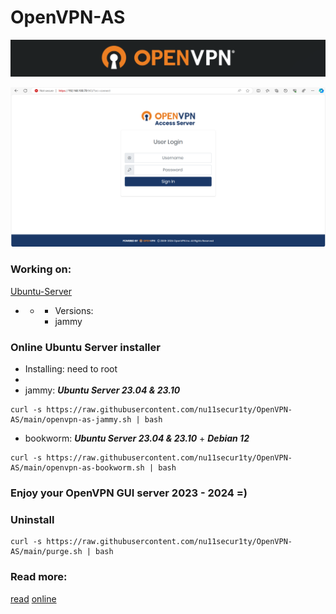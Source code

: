 # OpenVPN-AS

![](https://github.com/nu11secur1ty/OpenVPN-AS/blob/main/docs/logo-back.png)

[![](https://github.com/nu11secur1ty/OpenVPN-AS/blob/main/docs/Screenshot%202024-03-25%20171946.png)](https://www.youtube.com/watch?v=VHz5nphRYcs)

### Working on:
[Ubuntu-Server](https://ubuntu.com/download/server)

- - - Versions:
    - jammy

### Online Ubuntu Server installer

- Installing: need to root
- 
- jammy: ***Ubuntu Server 23.04 & 23.10***
```curl
curl -s https://raw.githubusercontent.com/nu11secur1ty/OpenVPN-AS/main/openvpn-as-jammy.sh | bash
```

- bookworm: ***Ubuntu Server 23.04 & 23.10*** + ***Debian 12***
```curl
curl -s https://raw.githubusercontent.com/nu11secur1ty/OpenVPN-AS/main/openvpn-as-bookworm.sh | bash
```

### Enjoy your OpenVPN GUI server 2023 - 2024 =)

### Uninstall

```curl
curl -s https://raw.githubusercontent.com/nu11secur1ty/OpenVPN-AS/main/purge.sh | bash
```
### Read more:
[read](https://github.com/nu11secur1ty/OpenVPN-AS/blob/main/docs/access-server-datasheet.pdf) [online](https://openvpn.net/access-server/)
